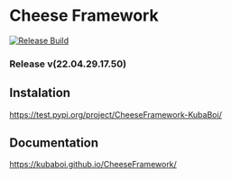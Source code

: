 # Cheese Framework

[![Release Build](https://github.com/KubaBoi/CheeseFramework/actions/workflows/realeaseDate.yml/badge.svg?branch=main)](https://github.com/KubaBoi/CheeseFramework/actions/workflows/realeaseDate.yml)

### Release v(22.04.29.17.50)

## Instalation

https://test.pypi.org/project/CheeseFramework-KubaBoi/

## Documentation

https://kubaboi.github.io/CheeseFramework/